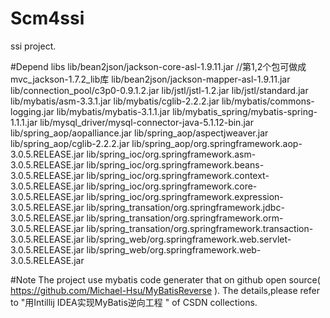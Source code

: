 # Scm4ssi
ssi project.

#Depend libs
      lib/bean2json/jackson-core-asl-1.9.11.jar  //第1,2个包可做成mvc_jackson-1.7.2_lib库
      lib/bean2json/jackson-mapper-asl-1.9.11.jar
      lib/connection_pool/c3p0-0.9.1.2.jar
      lib/jstl/jstl-1.2.jar
      lib/jstl/standard.jar
      lib/mybatis/asm-3.3.1.jar
      lib/mybatis/cglib-2.2.2.jar
      lib/mybatis/commons-logging.jar
      lib/mybatis/mybatis-3.1.1.jar
      lib/mybatis_spring/mybatis-spring-1.1.1.jar
      lib/mysql_driver/mysql-connector-java-5.1.12-bin.jar
      lib/spring_aop/aopalliance.jar
      lib/spring_aop/aspectjweaver.jar
      lib/spring_aop/cglib-2.2.2.jar
      lib/spring_aop/org.springframework.aop-3.0.5.RELEASE.jar
      lib/spring_ioc/org.springframework.asm-3.0.5.RELEASE.jar
      lib/spring_ioc/org.springframework.beans-3.0.5.RELEASE.jar
      lib/spring_ioc/org.springframework.context-3.0.5.RELEASE.jar
      lib/spring_ioc/org.springframework.core-3.0.5.RELEASE.jar
      lib/spring_ioc/org.springframework.expression-3.0.5.RELEASE.jar
      lib/spring_transation/org.springframework.jdbc-3.0.5.RELEASE.jar
      lib/spring_transation/org.springframework.orm-3.0.5.RELEASE.jar
      lib/spring_transation/org.springframework.transaction-3.0.5.RELEASE.jar
      lib/spring_web/org.springframework.web.servlet-3.0.5.RELEASE.jar
      lib/spring_web/org.springframework.web-3.0.5.RELEASE.jar
      
#Note
   The project use mybatis code generater that on github open source( https://github.com/Michael-Hsu/MyBatisReverse ).
   The details,please refer to "用Intillij IDEA实现MyBatis逆向工程 " of CSDN collections.    












